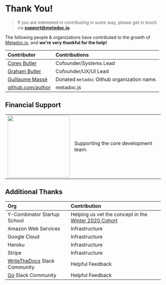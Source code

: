 # Thank You!

> If you are interested in contributing in some way, please get in touch via **support@metadoc.io**.

The following people & organizations have contributed to the growth of [Metadoc.io](https://metadoc.io), and **we're very thankful for the help!**

| Contributor | Contributions |
|:-|:-|
| [Corey Butler](https://github.com/coreybutler) | Cofounder/Systems Lead |
| [Graham Butler](https://github.com/gbdrummer) | Cofounder/UX/UI Lead |
| [Guillaume Massé](https://github.com/MasseGuillaume) | Donated `metadoc` Github organization name. |
| [github.com/author](https://github.com/author) | metadoc.js |

## Financial Support

<table cellpadding="10" cellspacing="0" border="0">
  <tr>
    <td><a href="https://butlerlogic.com"><img src="https://github.com/coreybutler/staticassets/raw/master/sponsors/butlerlogic_logo.png" width="200px"/></a></td>
    <td>Supporting the core development team.</td>
  </tr>
</table>

## Additional Thanks

| Org | Contribution |
|:-|:-|
| Y-Combinator Startup School | Helping us vet the concept in the [Winter 2020 Cohort](https://www.startupschool.org/companies/metadoc) |
| Amazon Web Services | Infrastructure |
| Google Cloud | Infrastructure |
| Heroku | Infrastructure |
| Stripe | Infrastructure |
| [WriteTheDocs](writethedocs.slack.com) Slack Community | Helpful Feedback |
| [Go](gophers.slack.com) Slack Community | Helpful Feedback |
